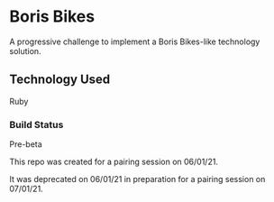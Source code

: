 # Boris Bikes #

A progressive challenge to implement a Boris Bikes-like technology solution.

## Technology Used ##
Ruby

### Build Status ###
Pre-beta

This repo was created for a pairing session on 06/01/21.

It was deprecated on 06/01/21 in preparation for a pairing session on 07/01/21.
